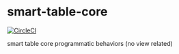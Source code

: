 # smart-table-core

[![CircleCI](https://circleci.com/gh/smart-table/smart-table-core.svg?style=svg)](https://circleci.com/gh/smart-table/smart-table-core)

smart table core programmatic behaviors (no view related)
